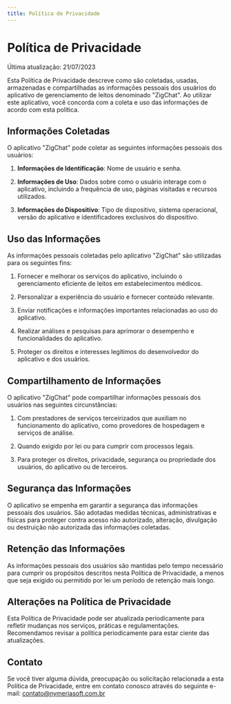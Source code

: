 ```yaml
---
title: Política de Privacidade
---
```


# Política de Privacidade

Última atualização: 21/07/2023

Esta Política de Privacidade descreve como são coletadas, usadas, armazenadas e compartilhadas as informações pessoais dos usuários do aplicativo de gerenciamento de leitos denominado "ZigChat". Ao utilizar este aplicativo, você concorda com a coleta e uso das informações de acordo com esta política.

## Informações Coletadas

O aplicativo "ZigChat" pode coletar as seguintes informações pessoais dos usuários:

1. **Informações de Identificação**: Nome de usuário e senha.

2. **Informações de Uso**: Dados sobre como o usuário interage com o aplicativo, incluindo a frequência de uso, páginas visitadas e recursos utilizados.

3. **Informações do Dispositivo**: Tipo de dispositivo, sistema operacional, versão do aplicativo e identificadores exclusivos do dispositivo.

## Uso das Informações

As informações pessoais coletadas pelo aplicativo "ZigChat" são utilizadas para os seguintes fins:

1. Fornecer e melhorar os serviços do aplicativo, incluindo o gerenciamento eficiente de leitos em estabelecimentos médicos.

2. Personalizar a experiência do usuário e fornecer conteúdo relevante.

3. Enviar notificações e informações importantes relacionadas ao uso do aplicativo.

4. Realizar análises e pesquisas para aprimorar o desempenho e funcionalidades do aplicativo.

5. Proteger os direitos e interesses legítimos do desenvolvedor do aplicativo e dos usuários.

## Compartilhamento de Informações

O aplicativo "ZigChat" pode compartilhar informações pessoais dos usuários nas seguintes circunstâncias:

1. Com prestadores de serviços terceirizados que auxiliam no funcionamento do aplicativo, como provedores de hospedagem e serviços de análise.

2. Quando exigido por lei ou para cumprir com processos legais.

3. Para proteger os direitos, privacidade, segurança ou propriedade dos usuários, do aplicativo ou de terceiros.

## Segurança das Informações

O aplicativo se empenha em garantir a segurança das informações pessoais dos usuários. São adotadas medidas técnicas, administrativas e físicas para proteger contra acesso não autorizado, alteração, divulgação ou destruição não autorizada das informações coletadas.

## Retenção das Informações

As informações pessoais dos usuários são mantidas pelo tempo necessário para cumprir os propósitos descritos nesta Política de Privacidade, a menos que seja exigido ou permitido por lei um período de retenção mais longo.

## Alterações na Política de Privacidade

Esta Política de Privacidade pode ser atualizada periodicamente para refletir mudanças nos serviços, práticas e regulamentações. Recomendamos revisar a política periodicamente para estar ciente das atualizações.

## Contato

Se você tiver alguma dúvida, preocupação ou solicitação relacionada a esta Política de Privacidade, entre em contato conosco através do seguinte e-mail: contato@nymeriasoft.com.br